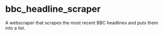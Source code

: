 # bbc_headline_scraper
A webscraper that scrapes the most recent BBC headlines and puts them into a list.

